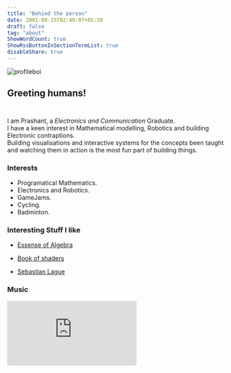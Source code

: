 ```yaml
---
title: "Behind the person"
date: 2001-09-15T02:49:07+05:30
draft: false
tag: "about"
ShowWordCount: true
ShowRssButtonInSectionTermList: true
disableShare: true
---
```



![profileboi](https://avatars.githubusercontent.com/u/37984032)

## <div title="and other hyper intelligent species">**Greeting humans!**</div><br>
I am Prashant, a *Electronics and Communication* Graduate.<br>
I have a keen interest in Mathematical modelling, Robotics and building Electronic contraptions.
<br>Building visualisations and interactive systems for the concepts been taught and watching them in action is the most fun part of building things.
              
### Interests

- Programatical Mathematics.
- Electronics and Robotics.
- GameJams.
- Cycling.
- Badminton.

### <div title="The gift of gods">Interesting Stuff I like</div>

- [Essense of Algebra](https://www.youtube.com/playlist?app=desktop&list=PLZHQObOWTQDPD3MizzM2xVFitgF8hE_ab)

- [Book of shaders](https://thebookofshaders.com/)

- [Sebastian Lague](https://www.youtube.com/c/SebastianLague)


### Music

![music-is-beautiful](https://www.tapmusic.net/collage.php?user=itspacchu&type=6month&size=5x5&caption=true&playcount=false)
